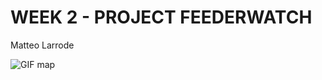 WEEK 2 - PROJECT FEEDERWATCH
================
Matteo Larrode

![GIF map](erasmus_spiderweb_simple.jpeg)

